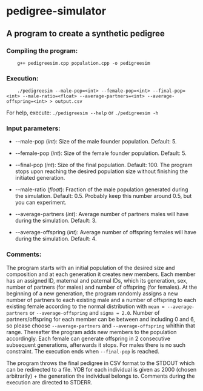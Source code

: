 # pedigree-simulator
## A program to create a synthetic pedigree

### Compiling the program:

		g++ pedigreesim.cpp population.cpp -o pedigreesim

### Execution:

		./pedigreesim --male-pop=<int> --female-pop=<int> --final-pop=<int> --male-ratio=<float> --average-partners=<int> --average-offspring=<int> > output.csv

For help, execute: `./pedigreesim --help` or `./pedigreesim -h`

### Input parameters:

- --male-pop (*int*): Size of the male founder population. Default: 5.

- --female-pop (*int*): Size of the female founder population. Default: 5.

- --final-pop (*int*): Size of the final population. Default: 100. The program stops upon reaching the desired population size without finishing the initiated generation.

- --male-ratio (*float*): Fraction of the male population generated during the simulation. Default: 0.5. Probably keep this number around 0.5, but you can experiment.

- --average-partners (*int*): Average number of partners males will have during the simulation. Default: 3.

- --average-offspring (*int*): Average number of offspring females will have during the simulation. Default: 4.

### Comments:

The program starts with an initial population of the desired size and composition and at each generation it creates new members. Each member has an assigned ID, maternal and paternal IDs, which its generation, sex, number of partners (for males) and number of offspring (for females). At the beginning of a new generation, the program randomly assigns a new number of partners to each existing male and a number of offspring to each existing female according to the normal distribution with `mean = --average-partners` or `--average-offspring` and `sigma = 2.0`. Number of partners/offspring for each member can be between and including 0 and 6, so please choose `--average-partners` and `--average-offspring` whithin that range. 
Thereafter the program adds new members to the population accordingly. Each female can generate offspring in 2 consecutive subsequent generations, afterwards it stops. For males there is no such constraint. The execution ends when `--final-pop` is reached.
 
The program throws the final pedigree in CSV format to the STDOUT which can be redirected to a file. YOB for each individual is given as 2000 (chosen arbitrarily) + the generation the individual belongs to. Comments during the execution are directed to STDERR.
